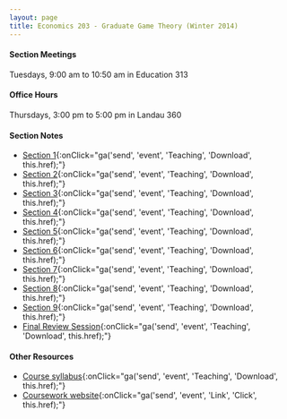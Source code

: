 ```yaml
---
layout: page
title: Economics 203 - Graduate Game Theory (Winter 2014)
---
```


#### Section Meetings
Tuesdays, 9:00 am to 10:50 am in Education 313

#### Office Hours
Thursdays, 3:00 pm to 5:00 pm in Landau 360

#### Section Notes
- [Section 1](http://jnaecker.web.wesleyan.edu/files/teaching/203/W14/Section%201.pdf){:onClick="ga('send', 'event', 'Teaching', 'Download', this.href);"}
- [Section 2](http://jnaecker.web.wesleyan.edu/files/teaching/203/W14/Section%202.pdf){:onClick="ga('send', 'event', 'Teaching', 'Download', this.href);"}
- [Section 3](http://jnaecker.web.wesleyan.edu/files/teaching/203/W14/Section%203.pdf){:onClick="ga('send', 'event', 'Teaching', 'Download', this.href);"}
- [Section 4](http://jnaecker.web.wesleyan.edu/files/teaching/203/W14/Section%204.pdf){:onClick="ga('send', 'event', 'Teaching', 'Download', this.href);"}
- [Section 5](http://jnaecker.web.wesleyan.edu/files/teaching/203/W14/Section%205.pdf){:onClick="ga('send', 'event', 'Teaching', 'Download', this.href);"}
- [Section 6](http://jnaecker.web.wesleyan.edu/files/teaching/203/W14/Section%206.pdf){:onClick="ga('send', 'event', 'Teaching', 'Download', this.href);"}
- [Section 7](http://jnaecker.web.wesleyan.edu/files/teaching/203/W14/Section%207.pdf){:onClick="ga('send', 'event', 'Teaching', 'Download', this.href);"}
- [Section 8](http://jnaecker.web.wesleyan.edu/files/teaching/203/W14/Section%208.pdf){:onClick="ga('send', 'event', 'Teaching', 'Download', this.href);"}
- [Section 9](http://jnaecker.web.wesleyan.edu/files/teaching/203/W14/Section%209.pdf){:onClick="ga('send', 'event', 'Teaching', 'Download', this.href);"}
- [Final Review Session](http://jnaecker.web.wesleyan.edu/files/teaching/203/W14/Review%20session.pdf){:onClick="ga('send', 'event', 'Teaching', 'Download', this.href);"}

#### Other Resources
- [Course syllabus](http://jnaecker.web.wesleyan.edu/files/Syllabus+13-14+203.pdf){:onClick="ga('send', 'event', 'Teaching', 'Download', this.href);"}
- [Coursework website](https://coursework.stanford.edu/portal/site/W14-ECON-203-01){:onClick="ga('send', 'event', 'Link', 'Click', this.href);"}